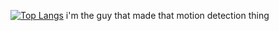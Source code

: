 [![Top Langs](https://github-readme-stats.vercel.app/api/top-langs/?username=CursedGhoul)](https://github.com/anuraghazra/github-readme-stats)
i'm the guy that made that motion detection thing
